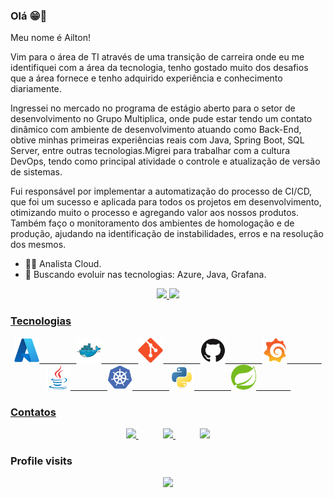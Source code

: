 
### Olá 😁🤙

Meu nome é  Ailton!

Vim para o área de TI através de uma transição de carreira onde eu me identifiquei com a área da tecnologia, tenho gostado muito dos desafios que a área fornece e tenho adquirido experiência e conhecimento diariamente.

Ingressei no mercado no programa de estágio aberto para o setor de desenvolvimento no Grupo Multiplica, onde pude estar tendo um contato dinâmico com ambiente de desenvolvimento atuando como Back-End, obtive minhas primeiras experiências reais com Java, Spring Boot, SQL Server, entre outras tecnologias.Migrei para trabalhar com a cultura DevOps, tendo como principal atividade o controle e atualização de versão de sistemas. 

Fui responsável por implementar a automatização do processo de CI/CD, que foi um sucesso e aplicada para todos os projetos em desenvolvimento, otimizando muito o processo e agregando valor aos nossos produtos. Também faço o monitoramento dos ambientes de homologação e de produção, ajudando na identificação de instabilidades, erros e na resolução dos mesmos.

<div align="left">

 - 👨‍💻 Analista Cloud.
- 🌱 Buscando evoluir nas tecnologias: Azure, Java, Grafana.
 
 </div>

<div align="center">
  <a href="https://github.com/AiltonPiresJunior">
  <img height="180em" src="https://github-readme-stats.vercel.app/api?username=AiltonPiresJunior&show_icons=true&theme=chartreuse-dark&include_all_commits=true&count_private=true&bg_color=1,000000,16537e&title_color=fff&text_color=fff&icon_color=16537e&border_radius=0"/>
  <img height="180em" src="https://github-readme-stats.vercel.app/api/top-langs/?username=AiltonPiresJunior&layout=compact&langs_count=7&theme=chartreuse-dark&bg_color=1,16537e,000000&title_color=fff&text_color=fff&border_radius=0"/>
</div>

 
### Tecnologias

<p align="center">
    <img height="40" src="https://raw.githubusercontent.com/devicons/devicon/master/icons/azure/azure-original.svg">
    &nbsp;&nbsp;&nbsp;&nbsp;&nbsp;&nbsp;&nbsp;&nbsp;&nbsp;&nbsp;&nbsp;&nbsp;&nbsp;
    <img height="40" src="https://raw.githubusercontent.com/devicons/devicon/master/icons/docker/docker-original.svg">
    &nbsp;&nbsp;&nbsp;&nbsp;&nbsp;&nbsp;&nbsp;&nbsp;&nbsp;&nbsp;&nbsp;&nbsp;&nbsp;
    <img height="40" src="https://raw.githubusercontent.com/devicons/devicon/master/icons/git/git-original.svg">
    &nbsp;&nbsp;&nbsp;&nbsp;&nbsp;&nbsp;&nbsp;&nbsp;&nbsp;&nbsp;&nbsp;&nbsp;&nbsp;
  <img height="40" src="https://raw.githubusercontent.com/devicons/devicon/master/icons/github/github-original.svg">
  &nbsp;&nbsp;&nbsp;&nbsp;&nbsp;&nbsp;&nbsp;&nbsp;&nbsp;&nbsp;&nbsp;&nbsp;&nbsp;
    <img height="40" src="https://raw.githubusercontent.com/devicons/devicon/master/icons/grafana/grafana-original.svg">
    &nbsp;&nbsp;&nbsp;&nbsp;&nbsp;&nbsp;&nbsp;&nbsp;&nbsp;&nbsp;&nbsp;&nbsp;&nbsp;
  <img height="40" src="https://raw.githubusercontent.com/devicons/devicon/master/icons/java/java-original.svg">
   &nbsp;&nbsp;&nbsp;&nbsp;&nbsp;&nbsp;&nbsp;&nbsp;&nbsp;&nbsp;&nbsp;&nbsp;&nbsp;
   <img height="40" src="https://raw.githubusercontent.com/devicons/devicon/master/icons/kubernetes/kubernetes-plain.svg">
    &nbsp;&nbsp;&nbsp;&nbsp;&nbsp;&nbsp;&nbsp;&nbsp;&nbsp;&nbsp;&nbsp;&nbsp;&nbsp;
     <img height="40" src="https://raw.githubusercontent.com/devicons/devicon/master/icons/python/python-original.svg">
    &nbsp;&nbsp;&nbsp;&nbsp;&nbsp;&nbsp;&nbsp;&nbsp;&nbsp;&nbsp;&nbsp;&nbsp;&nbsp;
     <img height="40" src="https://raw.githubusercontent.com/devicons/devicon/master/icons/spring/spring-original.svg">
    &nbsp;&nbsp;&nbsp;&nbsp;&nbsp;&nbsp;&nbsp;&nbsp;&nbsp;&nbsp;&nbsp;&nbsp;&nbsp;
 

</p>

### Contatos

<p align="center">
       <a href = "mailto:ailtonsa.1612@gmail.com">
    <img src="https://img.shields.io/badge/-Gmail-%23333?style=for-the-badge&logo=gmail&logoColor=white" target="_blank">
 </a>
    &nbsp;&nbsp;&nbsp;&nbsp;&nbsp;&nbsp;&nbsp;&nbsp;&nbsp;
 <a href="https://www.linkedin.com/in/ailton-junior-602901145/">
    <img src="https://img.shields.io/badge/-LinkedIn-%230077B5?style=for-the-badge&logo=linkedin&logoColor=white">
 </a>
    &nbsp;&nbsp;&nbsp;&nbsp;&nbsp;&nbsp;&nbsp;&nbsp;&nbsp;
 <a href="http://api.whatsapp.com/send?phone=5511984838481" target="_blank"><img src="https://img.shields.io/badge/WhatsApp-25D366?style=for-the-badge&logo=whatsapp&logoColor=white" target="_blank">
 </a>
 
</p>

### Profile visits
<p align="center"> 
   <img height="25px" alingn="center" src="https://profile-counter.glitch.me/AiltonPiresJunior/count.svg" />
 </p>
</p>
